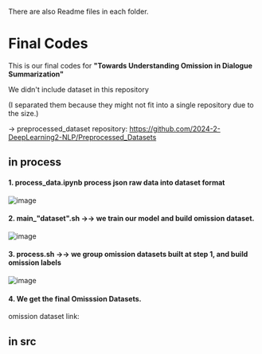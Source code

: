 There are also Readme files in each folder.

# Final Codes
This is our final codes for **"Towards Understanding Omission in Dialogue Summarization"**

We didn't include dataset in this repository

(I separated them because they might not fit into a single repository due to the size.)

→ preprocessed_dataset repository: <https://github.com/2024-2-DeepLearning2-NLP/Preprocessed_Datasets>





## in process
#### 1. process_data.ipynb process json raw data into dataset format 
![image](https://github.com/user-attachments/assets/badf72d0-f0aa-46c0-84af-a3fd4ee18b4a)


#### 2. main_"dataset".sh →→ we train our model and build omission dataset.
![image](https://github.com/user-attachments/assets/12bad884-942c-4a62-ac62-70062b8d2f66)

#### 3. process.sh →→ we group omission datasets built at step 1, and build omission labels 
![image](https://github.com/user-attachments/assets/1f2878e8-75dc-4bdd-8878-ebf9fdc0dd3a)

#### 4. We get the final Omisssion Datasets. 
omission dataset link: 


## in src
